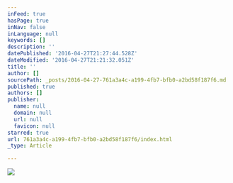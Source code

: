 ```yaml
---
inFeed: true
hasPage: true
inNav: false
inLanguage: null
keywords: []
description: ''
datePublished: '2016-04-27T21:27:44.528Z'
dateModified: '2016-04-27T21:21:32.051Z'
title: ''
author: []
sourcePath: _posts/2016-04-27-761a3a4c-a199-4fb7-bfb0-a2bd58f187f6.md
published: true
authors: []
publisher:
  name: null
  domain: null
  url: null
  favicon: null
starred: true
url: 761a3a4c-a199-4fb7-bfb0-a2bd58f187f6/index.html
_type: Article

---
```

![](https://the-grid-user-content.s3-us-west-2.amazonaws.com/8524fa71-3ce1-44e4-a125-32fc7c0ba8cb.jpg)